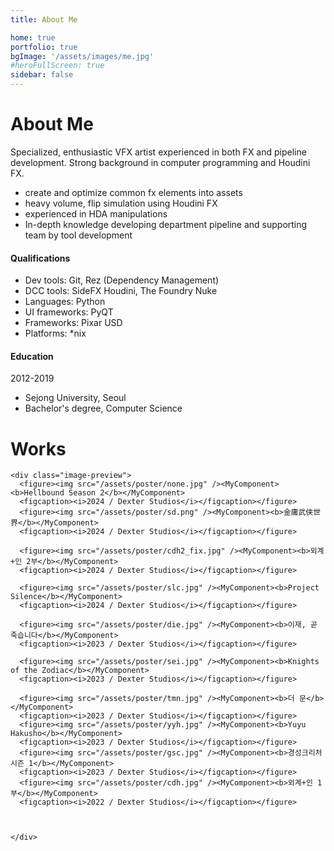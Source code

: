 ```yaml
---
title: About Me

home: true
portfolio: true
bgImage: '/assets/images/me.jpg'
#heroFullScreen: true
sidebar: false
---
```


# About Me

Specialized, enthusiastic VFX artist experienced in both FX and pipeline development. Strong background in computer programming and Houdini FX.

- create and optimize common fx elements into assets
- heavy volume, flip simulation using Houdini FX
- experienced in HDA manipulations
- In-depth knowledge developing department pipeline and supporting team by tool development

#### Qualifications

- Dev tools: Git, Rez (Dependency Management)
- DCC tools: SideFX Houdini, The Foundry Nuke
- Languages: Python
- UI frameworks: PyQT
- Frameworks: Pixar USD
- Platforms: *nix

#### Education

2012-2019
- Sejong University, Seoul
 - Bachelor's degree, Computer Science

# Works

```
<div class="image-preview">
  <figure><img src="/assets/poster/none.jpg" /><MyComponent><b>Hellbound Season 2</b></MyComponent>
  <figcaption><i>2024 / Dexter Studios</i></figcaption></figure>
  <figure><img src="/assets/poster/sd.png" /><MyComponent><b>金庸武侠世界</b></MyComponent>
  <figcaption><i>2024 / Dexter Studios</i></figcaption></figure>

  <figure><img src="/assets/poster/cdh2_fix.jpg" /><MyComponent><b>외계+인 2부</b></MyComponent>
  <figcaption><i>2024 / Dexter Studios</i></figcaption></figure>

  <figure><img src="/assets/poster/slc.jpg" /><MyComponent><b>Project Silence</b></MyComponent>
  <figcaption><i>2024 / Dexter Studios</i></figcaption></figure>

  <figure><img src="/assets/poster/die.jpg" /><MyComponent><b>이재, 곧 죽습니다</b></MyComponent>
  <figcaption><i>2023 / Dexter Studios</i></figcaption></figure>

  <figure><img src="/assets/poster/sei.jpg" /><MyComponent><b>Knights of the Zodiac</b></MyComponent>
  <figcaption><i>2023 / Dexter Studios</i></figcaption></figure>

  <figure><img src="/assets/poster/tmn.jpg" /><MyComponent><b>더 문</b></MyComponent>
  <figcaption><i>2023 / Dexter Studios</i></figcaption></figure>
  <figure><img src="/assets/poster/yyh.jpg" /><MyComponent><b>Yuyu Hakusho</b></MyComponent>
  <figcaption><i>2023 / Dexter Studios</i></figcaption></figure>
  <figure><img src="/assets/poster/gsc.jpg" /><MyComponent><b>경성크리처 시즌 1</b></MyComponent>
  <figcaption><i>2023 / Dexter Studios</i></figcaption></figure>
  <figure><img src="/assets/poster/cdh.jpg" /><MyComponent><b>외계+인 1부</b></MyComponent>
  <figcaption><i>2022 / Dexter Studios</i></figcaption></figure>



</div>
```

<style>
  .image-preview {
    display: flex;
    justify-content: space-evenly;
    align-items: center;
    flex-wrap: wrap;
  }

  .image-preview > figure {
     box-sizing: border-box;
     width: 25% !important;
     padding: 9px;
     border-radius: 16px;
  }

  @media (max-width: 719px){
    .image-preview > figure {
      width: 50% !important;
    }
  }

  @media (max-width: 419px){
    .image-preview > figure {
      width: 100% !important;
    }
  }
</style>